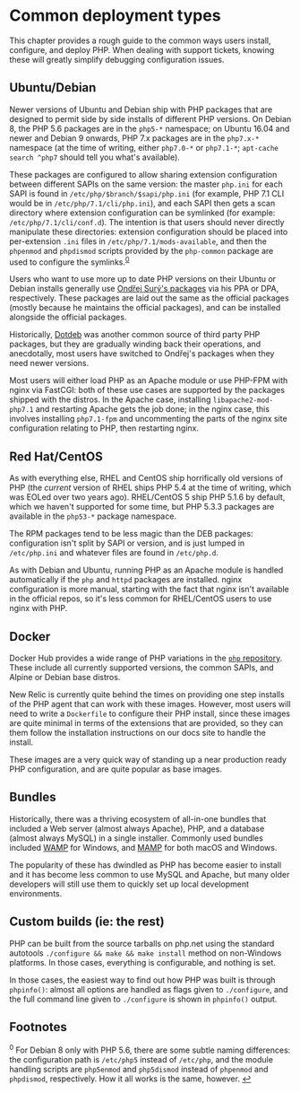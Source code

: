 # Common deployment types

This chapter provides a rough guide to the common ways users install, configure, and deploy PHP. When dealing with support tickets, knowing these will greatly simplify debugging configuration issues.

## Ubuntu/Debian

Newer versions of Ubuntu and Debian ship with PHP packages that are designed to permit side by side installs of different PHP versions. On Debian 8, the PHP 5.6 packages are in the `php5-*` namespace; on Ubuntu 16.04 and newer and Debian 9 onwards, PHP 7.x packages are in the `php7.x-*` namespace (at the time of writing, either `php7.0-*` or `php7.1-*`; `apt-cache search ^php7` should tell you what's available).

These packages are configured to allow sharing extension configuration between different SAPIs on the same version: the master `php.ini` for each SAPI is found in `/etc/php/$branch/$sapi/php.ini` (for example, PHP 7.1 CLI would be in `/etc/php/7.1/cli/php.ini`), and each SAPI then gets a scan directory where extension configuration can be symlinked (for example: `/etc/php/7.1/cli/conf.d`). The intention is that users should never directly manipulate these directories: extension configuration should be placed into per-extension `.ini` files in `/etc/php/7.1/mods-available`, and then the `phpenmod` and `phpdismod` scripts provided by the `php-common` package are used to configure the symlinks.<sup id="a0">[0](#f0)</sup>

Users who want to use more up to date PHP versions on their Ubuntu or Debian installs generally use [Ondřej Surý's packages](https://deb.sury.org/) via his PPA or DPA, respectively. These packages are laid out the same as the official packages (mostly because he maintains the official packages), and can be installed alongside the official packages.

Historically, [Dotdeb](https://www.dotdeb.org/) was another common source of third party PHP packages, but they are gradually winding back their operations, and anecdotally, most users have switched to Ondřej's packages when they need newer versions.

Most users will either load PHP as an Apache module or use PHP-FPM with nginx via FastCGI: both of these use cases are supported by the packages shipped with the distros. In the Apache case, installing `libapache2-mod-php7.1` and restarting Apache gets the job done; in the nginx case, this involves installing `php7.1-fpm` and uncommenting the parts of the nginx site configuration relating to PHP, then restarting nginx.

## Red Hat/CentOS

As with everything else, RHEL and CentOS ship horrifically old versions of PHP (the _current_ version of RHEL ships PHP 5.4 at the time of writing, which was EOLed over two years ago). RHEL/CentOS 5 ship PHP 5.1.6 by default, which we haven't supported for some time, but PHP 5.3.3 packages are available in the `php53-*` package namespace.

The RPM packages tend to be less magic than the DEB packages: configuration isn't split by SAPI or version, and is just lumped in `/etc/php.ini` and whatever files are found in `/etc/php.d`.

As with Debian and Ubuntu, running PHP as an Apache module is handled automatically if the `php` and `httpd` packages are installed. nginx configuration is more manual, starting with the fact that nginx isn't available in the official repos, so it's less common for RHEL/CentOS users to use nginx with PHP.

## Docker

Docker Hub provides a wide range of PHP variations in the [`php` repository](https://hub.docker.com/_/php/). These include all currently supported versions, the common SAPIs, and Alpine or Debian base distros.

New Relic is currently quite behind the times on providing one step installs of the PHP agent that can work with these images. However, most users will need to write a `Dockerfile` to configure their PHP install, since these images are quite minimal in terms of the extensions that are provided, so they can them follow the installation instructions on our docs site to handle the install.

These images are a very quick way of standing up a near production ready PHP configuration, and are quite popular as base images.

## Bundles

Historically, there was a thriving ecosystem of all-in-one bundles that included a Web server (almost always Apache), PHP, and a database (almost always MySQL) in a single installer. Commonly used bundles included [WAMP](http://www.wampserver.com/en/) for Windows, and [MAMP](https://www.mamp.info/en/) for both macOS and Windows.

The popularity of these has dwindled as PHP has become easier to install and it has become less common to use MySQL and Apache, but many older developers will still use them to quickly set up local development environments.

## Custom builds (ie: the rest)

PHP can be built from the source tarballs on php.net using the standard autotools `./configure && make && make install` method on non-Windows platforms. In those cases, everything is configurable, and nothing is set.

In those cases, the easiest way to find out how PHP was built is through `phpinfo()`: almost all options are handled as flags given to `./configure`, and the full command line given to `./configure` is shown in `phpinfo()` output.

## Footnotes

<sup id="f0">0</sup> For Debian 8 only with PHP 5.6, there are some subtle naming differences: the configuration path is `/etc/php5` instead of `/etc/php`, and the module handling scripts are `php5enmod` and `php5dismod` instead of `phpenmod` and `phpdismod`, respectively. How it all works is the same, however. [↩](#a0)